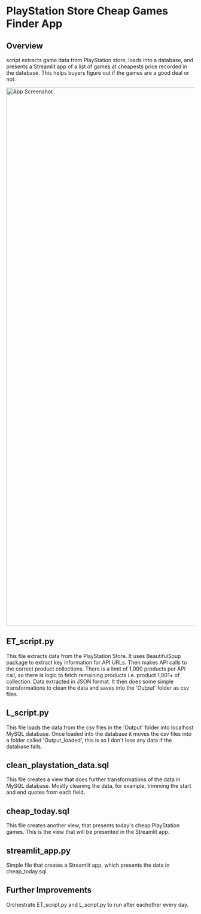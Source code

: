 # PlayStation Store Cheap Games Finder App

## Overview

script extracts game data from PlayStation store, loads into a database, and presents a Streamlit app of a list of games at cheapests price recorded in the database. This helps buyers figure out if the games are a good deal or not.

<img width="1440" alt="App Screenshot" src="https://user-images.githubusercontent.com/97813242/235610959-553f7ee9-e6a5-4ce2-bd43-f9deaf1aa304.png">

## ET_script.py

This file extracts data from the PlayStation Store. It uses BeautifulSoup package to extract key information for API URLs. Then makes API calls to the correct product collections. There is a limit of 1,000 products per API call, so there is logic to fetch remaining products i.e. product 1,001+ of collection. Data extracted in JSON format. It then does some simple transformations to clean the data and saves into the 'Output' folder as csv files.

## L_script.py

This file loads the data from the csv files in the 'Output' folder into localhost MySQL database. Once loaded into the database it moves the csv files into a folder called 'Output_loaded', this is so I don't lose any data if the database fails.

## clean_playstation_data.sql

This file creates a view that does further transformations of the data in MySQL database. Mostly cleaning the data, for example, trimming the start and end quotes from each field.

## cheap_today.sql

This file creates another view, that presents today's cheap PlayStation games. This is the view that will be presented in the Streamlit app.

## streamlit_app.py

Simple file that creates a Streamlit app, which presents the data in cheap_today.sql.

## Further Improvements

Orchestrate ET_script.py and L_script.py to run after eachother every day. 


